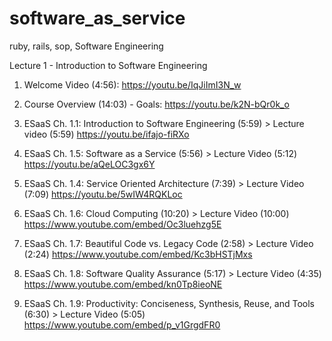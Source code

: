 # software_as_service
ruby, rails, sop, Software Engineering

Lecture 1 - Introduction to Software Engineering

1. Welcome Video (4:56):
https://youtu.be/IqJiImI3N_w
 
2. Course Overview (14:03) - Goals:
https://youtu.be/k2N-bQr0k_o
 
3. ESaaS Ch. 1.1: Introduction to Software Engineering (5:59) > Lecture video (5:59)
https://youtu.be/ifajo-fiRXo
 
4.  ESaaS Ch. 1.5: Software as a Service (5:56) > Lecture Video (5:12)
https://youtu.be/aQeLOC3gx6Y
 
5.  ESaaS Ch. 1.4: Service Oriented Architecture (7:39) > Lecture Video (7:09)
https://youtu.be/5wIW4RQKLoc
 
6.  ESaaS Ch. 1.6: Cloud Computing (10:20) > Lecture Video (10:00)
https://www.youtube.com/embed/Oc3luehzg5E
 
7.  ESaaS Ch. 1.7: Beautiful Code vs. Legacy Code (2:58) > Lecture Video (2:24)
https://www.youtube.com/embed/Kc3bHSTjMxs
 
8.  ESaaS Ch. 1.8: Software Quality Assurance (5:17) > Lecture Video (4:35)
https://www.youtube.com/embed/kn0Tp8ieoNE
 
9.  ESaaS Ch. 1.9: Productivity: Conciseness, Synthesis, Reuse, and Tools (6:30) > Lecture Video (5:05)
https://www.youtube.com/embed/p_v1GrgdFR0
 
